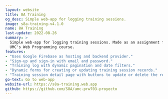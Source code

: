 ```yaml
---
layout: website
title: 8A Training
og_desc: Simple web-app for logging training sessions.
image: s8a-training-v4.1.0
name: 8A Training
last-update: 2022-08-26
summary: >
  Simple web-app for logging training sessions. Made as an assignment for the
  UMC's Web Programming course.
features:
- "Uses Google Firebase as hosting and backend provider."
- "Sign-up and sign-in with email and password."
- "Training log with dynamic pagination and date filters."
- "Dynamic forms for creating or updating training session records."
- "Training session detail page with buttons to update or delete the record."
go-text: Go to web-app
website-url: https://s8a-training.web.app
github: https://github.com/S8A/umc-prw703-proyecto
---
```

